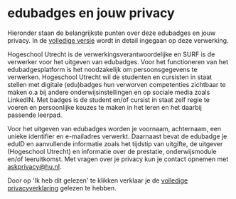 # edubadges en jouw privacy

Hieronder staan de belangrijkste punten over deze edubadges en jouw privacy. In de [volledige versie](https://raw.githubusercontent.com/edubadges/privacy/master/hogeschool-utrecht/edubadges-nonformal-text-nl.md) wordt in detail ingegaan op deze verwerking.

Hogeschool Utrecht is de verwerkingsverantwoordelijke en SURF is de verwerker voor het uitgeven van edubadges. Voor het functioneren van het edubadgesplatform is het noodzakelijk om persoonsgegevens te verwerken. Hogeschool Utrecht wil de studenten en cursisten in staat stellen met digitale (edu)badges hun verworven competenties zichtbaar te maken o.a bij andere onderwijsinstellingen en op sociale media zoals LinkedIN. Met badges is de student en/of cursist in staat zelf regie te voeren en persoonlijke keuzes te maken in het leren en het daarbij passende leerpad.

Voor het uitgeven van edubadges worden je voornaam, achternaam, een unieke identifier en e-mailadres verwerkt. Daarnaast bevat de edubadge je eduID en aanvullende informatie zoals het tijdstip van uitgifte, de uitgever (Hogeschool Utrecht) en informatie over de prestatie, onderwijsmodule en/of leeruitkomst. Met vragen over je privacy kun je contact opnemen met [askprivacy@hu.nl](mailto:askprivacy@hu.nl).

Door op 'Ik heb dit gelezen' te klikken verklaar je de [volledige privacyverklaring](https://raw.githubusercontent.com/edubadges/privacy/master/hogeschool-utrecht/edubadges-nonformal-text-nl.md) gelezen te hebben.